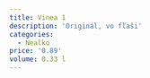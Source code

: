 ```yaml
---
title: Vinea 1
description: 'Originál, vo fľaši'
categories:
  - Nealko
price: '0.89'
volume: 0.33 l
---
```


